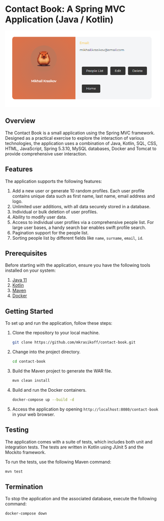 # Contact Book: A Spring MVC Application (Java / Kotlin)

![Application Screenshot](src%2Fmain%2Fwebapp%2Fstatic%2Fpng%2Fapplication_screenshot.png)

## Overview

The Contact Book is a small application using the Spring MVC framework. Designed as a practical exercise to explore the interaction of various technologies, the application uses a combination of Java, Kotlin, SQL, CSS, HTML, JavaScript, Spring 5.3.10, MySQL databases, Docker and Tomcat to provide comprehensive user interaction.

## Features

The application supports the following features:

1. Add a new user or generate 10 random profiles. Each user profile contains unique data such as first name, last name, email address and logo.
2. Unlimited user additions, with all data securely stored in a database.
3. Individual or bulk deletion of user profiles.
4. Ability to modify user data.
5. Access to individual user profiles via a comprehensive people list. For large user bases, a handy search bar enables swift profile search.
6. Pagination support for the people list.
7. Sorting people list by different fields like `name`, `surname`, `email`, `id`.

## Prerequisites

Before starting with the application, ensure you have the following tools installed on your system:

1. [Java 11](https://adoptopenjdk.net/)
2. [Kotlin](https://kotlinlang.org/docs/command-line.html)
3. [Maven](https://maven.apache.org/download.cgi)
4. [Docker](https://docs.docker.com/get-docker/)

## Getting Started

To set up and run the application, follow these steps:

1. Clone the repository to your local machine.
    ```bash
    git clone https://github.com/mkrasikoff/contact-book.git
    ```

2. Change into the project directory.
    ```bash
    cd contact-book
    ```

3. Build the Maven project to generate the WAR file.
    ```bash
    mvn clean install
    ```

4. Build and run the Docker containers.
    ```bash
    docker-compose up --build -d
    ```

5. Access the application by opening `http://localhost:8080/contact-book` in your web browser.

## Testing

The application comes with a suite of tests, which includes both unit and integration tests. The tests are written in Kotlin using JUnit 5 and the Mockito framework.

To run the tests, use the following Maven command:

```bash
mvn test
```

## Termination

To stop the application and the associated database, execute the following command:

```bash
docker-compose down
